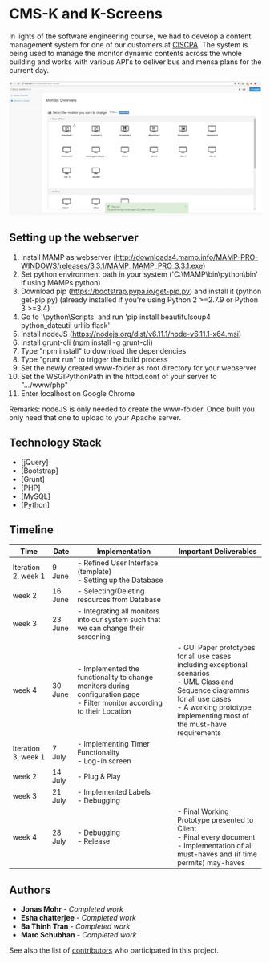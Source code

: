 # CMS-K and K-Screens

In lights of the software engineering course, we had to develop a content management system for one of our customers at [CISCPA](https://cispa.saarland/de/). The system is being used to manage the monitor dynamic contents across the whole building and works with various API's to deliver bus and mensa plans for the current day.

![Alt text](CMS-K.png?raw=true "Showimage of the content management system")

## Setting up the webserver
1. Install MAMP as webserver (http://downloads4.mamp.info/MAMP-PRO-WINDOWS/releases/3.3.1/MAMP_MAMP_PRO_3.3.1.exe)
2. Set python environment path in your system ('C:\MAMP\bin\python\bin\' if using MAMPs python)
3. Download pip (https://bootstrap.pypa.io/get-pip.py) and install it (python get-pip.py) (already installed if you're using Python 2 >=2.7.9 or Python 3 >=3.4)
4. Go to '\python\Scripts' and run 'pip install beautifulsoup4 python_dateutil urllib flask'
5. Install nodeJS (https://nodejs.org/dist/v6.11.1/node-v6.11.1-x64.msi)
6. Install grunt-cli (npm install -g grunt-cli)
7. Type "npm install" to download the dependencies
8. Type "grunt run" to trigger the build process
9. Set the newly created www-folder as root directory for your webserver
10. Set the WSGIPythonPath in the httpd.conf of your server to ".../www/php"
11. Enter localhost on Google Chrome

Remarks: nodeJS is only needed to create the www-folder. Once built you only need that one to upload to your Apache server.

## Technology Stack

* [jQuery]
* [Bootstrap]
* [Grunt]
* [PHP]
* [MySQL]
* [Python]

## Timeline


| Time                	| Date    	| Implementation                                                                                                               	| Important Deliverables                                                                                                                                                                              	|
|---------------------	|---------	|------------------------------------------------------------------------------------------------------------------------------	|-----------------------------------------------------------------------------------------------------------------------------------------------------------------------------------------------------	|
| Iteration 2, week 1 	| 9 June  	| - Refined User Interface (template) <br />- Setting up the Database                                                                	|                                                                                                                                                                                                     	|
| week 2              	| 16 June 	| - Selecting/Deleting resources from Database                                                                                 	|                                                                                                                                                                                                     	|
| week 3              	| 23 June 	| - Integrating all monitors into our system such that we can change their screening                                         	|                                                                                                                                                                                                     	|
| week 4              	| 30 June 	| - Implemented the functionality to change monitors during configuration page <br />- Filter monitor according to their Location 	| - GUI Paper prototypes for all use cases including exceptional scenarios <br />- UML Class and Sequence diagramms for all use cases <br />- A working prototype implementing most of the must-have requirements 	|
| Iteration 3, week 1 	| 7 July  	| - Implementing Timer Functionality <br />- Log-in screen                                                                           	|                                                                                                                                                                                                     	|
| week 2              	| 14 July 	| - Plug & Play                                                                                                                	|                                                                                                                                                                                                     	|
| week 3              	| 21 July 	| - Implemented Labels <br />- Debugging                                                                                             	|                                                                                                                                                                                                     	|
| week 4              	| 28 July 	| - Debugging <br />- Release                                                                                                        	| - Final Working Prototype presented to Client <br />- Final every document <br />- Implementation of all must-haves and (if time permits) may-haves                                                             	|

## Authors

* **Jonas Mohr** - *Completed work*
* **Esha chatterjee** - *Completed work*
* **Ba Thinh Tran** - *Completed work*
* **Marc Schubhan** - *Completed work*

See also the list of 
[contributors](https://repos.se.cispa.saarland/ezekiel_soremekun/projectp002-multimedia-infostream-kiosksystem/settings/members) 
who participated in this project.
